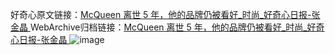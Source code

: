 好奇心原文链接：[McQueen 离世 5 年，他的品牌仍被看好_时尚_好奇心日报-张金晶 ](https://www.qdaily.com/articles/11145.html)
WebArchive归档链接：[McQueen 离世 5 年，他的品牌仍被看好_时尚_好奇心日报-张金晶 ](http://web.archive.org/web/20190623163824/https://www.qdaily.com/articles/11145.html)
![image](http://ww3.sinaimg.cn/large/007d5XDply1g3wcxcdsbdj30u0326e81)